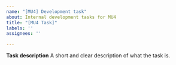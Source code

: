```yaml
---
name: "[MU4] Development task"
about: Internal development tasks for MU4
title: "[MU4 Task]"
labels: ''
assignees: ''

---
```


**Task description**
A short and clear description of what the task is.
